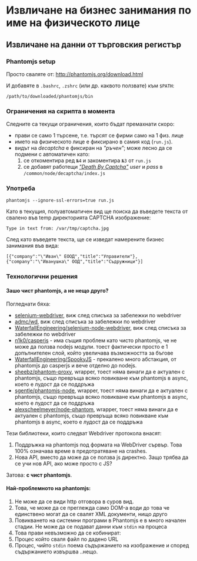 # Извличане на бизнес занимания по име на физическото лице
## Извличане на данни от търговския регистър

### Phantomjs setup

Просто сваляте от:
http://phantomjs.org/download.html

И добавяте в `.bashrc`, `.zshrc`  (или др. каквото ползвате) към `$PATH`:

```
/path/to/downloaded/phantomjs/bin
```

### Ограничения на скрипта в момента 
Следните са текущи ограничения, които бъдат премахнати скоро:

  - прави се само 1 търсене, т.е. търсят се фирми само на 1 физ. лице
  - името на физическото лице е фиксирано в самия код (`run.js`).
  - видът на *decaptcha* е фиксиран на *"ръчен"*; може лесно да се подмени с автоматичен като:
    1. се откоментира ред `№4` и закоментира `№3` от `run.js`
    1. се добавят работещи [*"Death By Captcha"*](http://deathbycaptcha.com/user/login) *user* и *pass* в `/common/node/decaptcha/index.js`

### Употреба

```
phantomjs --ignore-ssl-errors=true run.js
```

Като в текущия, полуавтоматичен вид ще поиска да въведете текста от свалено във temp директорията CAPTCHA изображение:

```
Type in text from: /var/tmp/captcha.jpg
```

След като въведете текста, ще се изведат намерените бизнес занимания във вида:

```
[{"company":"\"Иван\" ЕООД","title":"Управители"},{"company":"\"Иванушка\" ООД","title":"Съдружници"}]
```

### Технологични решения

#### Зашо чист phantomjs, а не нещо друго?

Погледнати бяха:

 - [selenium-webdriver](https://code.google.com/p/selenium/wiki/WebDriverJs), виж след списъка за забележки по webdriver
 - [admc/wd](https://github.com/admc/wd), виж след списъка за забележки по webdriver
 - [WaterfallEngineering/selenium-node-webdriver](https://github.com/WaterfallEngineering/selenium-node-webdriver), виж след списъка за забележки по webdriver
 - [n1k0/casperjs](https://github.com/n1k0/casperjs) - има същия проблем като чисто phantomjs, че не може да ползва nodejs модули. тоест фактически просто е 1 допълнителен слой, който увеличава възможността за бъгове
 - [WaterfallEngineering/SpookyJS](https://github.com/WaterfallEngineering/SpookyJS) - прекалено много абстакция, от phantomjs до casperjs и вече отделно до nodejs.
 - [sheebz/phantom-proxy](https://github.com/sheebz/phantom-proxy), wrapper, тоест няма винаги да е актуален с phantomjs, също превръща всяко повикване към phantomjs в async, което е лудост да се поддръжа
 - [sgentle/phantomjs-node](https://github.com/sgentle/phantomjs-node), wrapper, тоест няма винаги да е актуален с phantomjs, също превръща всяко повикване към phantomjs в async, което е лудост да се поддръжа
 - [alexscheelmeyer/node-phantom](https://github.com/alexscheelmeyer/node-phantom), wrapper, тоест няма винаги да е актуален с phantomjs, също превръща всяко повикване към phantomjs в async, което е лудост да се поддръжа

Тези библиотеки, които следват Webdriver протокола внасят:
 1. Поддръжка на phantomjs под формата на WebDriver сървър. Това 100% означава време в предотратяване на crashes.
 1. Нова API, вместо да може да се ползва js директно. Защо трябва да се учи нов API, ако може просто с JS?

Затова: **с чист phantomjs**.

#### Най-проблемното на phantomjs:

1. Не може да се види http отговора в суров вид.
1. Това, че може да се преглежда само DOM-а води до това че единствено могат да се свалят XML документи, нищо друго
1. Повикването на системни програми в Phantomjs е в много начален стадии. Не може да се подават данни към `stdin` на процеса
1. Това прави невъзможно да се кобинират:
  1. Процес който сваля файл по дадено URL
  1. Процес, чийто `stdin` поема съдържанието на изображение и според съдържанието извършва ..нещо.

